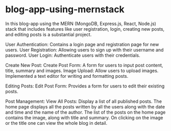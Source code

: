 # blog-app-using-mernstack

In this blog-app using the MERN (MongoDB, Express.js, React, Node.js) stack that includes features like user registration, login, creating new posts, and editing posts is a substantial project.

User Authentication:
Contains a login page and registration page for new users.
User Registration: Allowing users to sign up with their username and password.
User Login: Authenticate users with their credentials.

Create New Post:
Create Post Form: A form for users to input post content, title, summary and images.
Image Upload: Allow users to upload images.
Implemented a text editor for writing and formatting posts.

Editing Posts:
Edit Post Form: Provides a form for users to edit their existing posts.

Post Management:
View All Posts: Display a list of all published posts.
The home page displays all the posts written by all the users along with the date and time and the name of the author. 
The list of the posts on the home page contains the image, along with title and summary.
On clicking on the image or the title one can view the whole blog in detail. 
